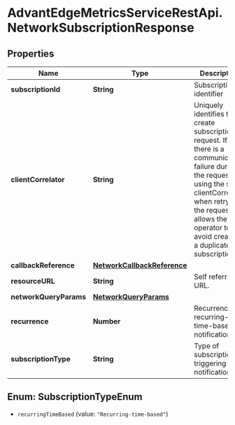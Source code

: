 # AdvantEdgeMetricsServiceRestApi.NetworkSubscriptionResponse

## Properties
Name | Type | Description | Notes
------------ | ------------- | ------------- | -------------
**subscriptionId** | **String** | Subscription identifier | [optional] 
**clientCorrelator** | **String** | Uniquely identifies this create subscription request. If there is a communication failure during the request, using the same clientCorrelator when retrying the request allows the operator to avoid creating a duplicate subscription. | [optional] 
**callbackReference** | [**NetworkCallbackReference**](NetworkCallbackReference.md) |  | [optional] 
**resourceURL** | **String** | Self referring URL. | [optional] 
**networkQueryParams** | [**NetworkQueryParams**](NetworkQueryParams.md) |  | [optional] 
**recurrence** | **Number** | Recurrence of recurring-time-based notifications | [optional] 
**subscriptionType** | **String** | Type of subscription triggering notifications | [optional] 


<a name="SubscriptionTypeEnum"></a>
## Enum: SubscriptionTypeEnum


* `recurringTimeBased` (value: `"Recurring-time-based"`)




